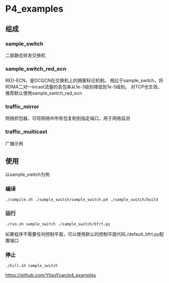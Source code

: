 # P4_examples

## 组成

### sample_switch

二层静态转发交换机

### sample_switch_red_ecn

RED-ECN，是DCQCN在交换机上的拥塞标记机制。
相比于sample_switch，将RDMA二对一incast流量的丢包率从1e-3级别降低到1e-5级别。
对TCP也生效。
推荐默认使用sample_switch_red_ecn

### traffic_mirror

网络抓包器，可将网络中所有包复制到指定端口，用于网络监测

### traffic_multicast

广播示例

## 使用

以sample_switch为例

### 编译

```
./compile.sh ./sample_switch/sample_switch.p4 ./sample_switch/build
```

### 运行

```
./run.sh sample_switch ./sample_switch/bfrt.py
```

如果程序不需要任何控制平面，可以使用默认的控制平面代码./default_bfrt.py配置端口

### 停止

```
./kill.sh sample_switch
```

https://github.com/YitaoYuan/p4_examples
